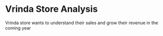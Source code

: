 # Vrinda Store Analysis
Vrinda store wants to understand their sales and grow their revenue in the coming year
